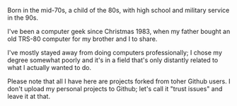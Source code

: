 Born in the mid-70s, a child of the 80s, with high school and military service in the 90s.

I've been a computer geek since Christmas 1983, when my father bought an old TRS-80 computer for my brother and I to share.

I've mostly stayed away from doing computers professionally; I chose my degree somewhat poorly and it's in a field that's only distantly related to what I actually wanted to do.

Please note that all I have here are projects forked from toher Github users. I don't upload my personal projects to Github; let's call it "trust issues" and leave it at that.

<!---
eriksiers/eriksiers is a ✨ special ✨ repository because its `README.md` (this file) appears on your GitHub profile.
You can click the Preview link to take a look at your changes.
--->
